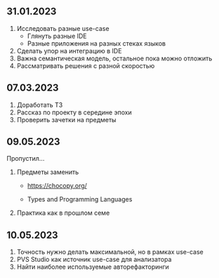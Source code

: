 ## 31.01.2023

1. Исследовать разные use-case 
    - Глянуть разные IDE
    - Разные приложения на разных стеках языков
1. Сделать упор на интеграцию в IDE
1. Важна семантическая модель, остальное пока можно отложить
1. Рассматривать решения с разной скоростью

## 07.03.2023

1. Доработать ТЗ
1. Рассказ по проекту в середине эпохи
1. Проверить зачетки на предметы

## 09.05.2023

Пропустил...
1. Предметы заменить
    
    * https://chocopy.org/

    * Types and Programming Languages

1. Практика как в прошлом семе

## 10.05.2023

1. Точность нужно делать максимальной, но в рамках use-case
1. PVS Studio как источник use-case для анализатора
1. Найти наиболее используемые авторефакторинги
